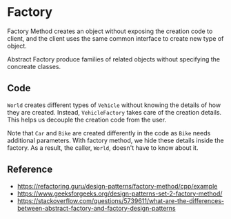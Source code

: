 # Factory

Factory Method creates an object without exposing the creation code to client,
and the client uses the same common interface to create new type of object.

Abstract Factory produce families of related objects without specifying the
concreate classes.

## Code

`World` creates different types of `Vehicle` without knowing the details of how
they are created. Instead, `VehicleFactory` takes care of the creation details.
This helps us decouple the creation code from the user.

Note that `Car` and `Bike` are created differently in the code as `Bike` needs
additional parameters. With factory method, we hide these details inside the
factory. As a result, the caller, `World`, doesn't have to know about it.

## Reference

- https://refactoring.guru/design-patterns/factory-method/cpp/example
- https://www.geeksforgeeks.org/design-patterns-set-2-factory-method/
- https://stackoverflow.com/questions/5739611/what-are-the-differences-between-abstract-factory-and-factory-design-patterns
